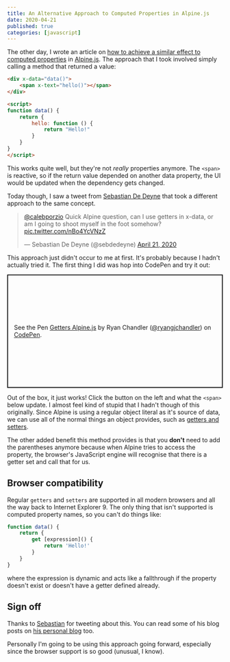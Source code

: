 ```yaml
---
title: An Alternative Approach to Computed Properties in Alpine.js
date: 2020-04-21
published: true
categories: [javascript]
---
```


The other day, I wrote an article on [how to achieve a similar effect to computed properties](/articles/pseudo-computed-properties-in-alpine) in [Alpine.js](https://github.com/alpinejs/alpine). The approach that I took involved simply calling a method that returned a value:

```html
<div x-data="data()">
    <span x-text="hello()"></span>
</div>

<script>
function data() {
    return {
        hello: function () {
            return "Hello!"
        }
    }
}
</script>
```

This works quite well, but they're not _really_ properties anymore. The `<span>` is reactive, so if the return value depended on another data property, the UI would be updated when the dependency gets changed.

Today though, I saw a tweet from [Sebastian De Deyne](https://twitter.com/sebdedeyne) that took a different approach to the same concept.

<div class="flex justify-center">
<blockquote class="twitter-tweet"><p lang="en" dir="ltr"><a href="https://twitter.com/calebporzio?ref_src=twsrc%5Etfw">@calebporzio</a> Quick Alpine question, can I use getters in x-data, or am I going to shoot myself in the foot somehow? <a href="https://t.co/nBo4YcVNzZ">pic.twitter.com/nBo4YcVNzZ</a></p>&mdash; Sebastian De Deyne (@sebdedeyne) <a href="https://twitter.com/sebdedeyne/status/1252562642172067840?ref_src=twsrc%5Etfw">April 21, 2020</a></blockquote> <script async src="https://platform.twitter.com/widgets.js" charset="utf-8"></script>
</div>

This approach just didn't occur to me at first. It's probably because I hadn't actually tried it. The first thing I did was hop into CodePen and try it out:

<p class="codepen" data-height="265" data-theme-id="dark" data-default-tab="js,result" data-user="ryangjchandler" data-slug-hash="rNOWBrB" style="height: 265px; box-sizing: border-box; display: flex; align-items: center; justify-content: center; border: 2px solid; margin: 1em 0; padding: 1em;" data-pen-title="Getters Alpine.js">
  <span>See the Pen <a href="https://codepen.io/ryangjchandler/pen/rNOWBrB">
  Getters Alpine.js</a> by Ryan Chandler (<a href="https://codepen.io/ryangjchandler">@ryangjchandler</a>)
  on <a href="https://codepen.io">CodePen</a>.</span>
</p>
<script async src="https://static.codepen.io/assets/embed/ei.js"></script>

Out of the box, it just works! Click the button on the left and what the `<span>` below update. I almost feel kind of stupid that I hadn't though of this originally. Since Alpine is using a regular object literal as it's source of data, we can use all of the normal things an object provides, such as [getters and setters](https://javascript.info/property-accessors).

The other added benefit this method provides is that you **don't** need to add the parentheses anymore because when Alpine tries to access the property, the browser's JavaScript engine will recognise that there is a getter set and call that for us.

## Browser compatibility

Regular `getters` and `setters` are supported in all modern browsers and all the way back to Internet Explorer 9. The only thing that isn't supported is computed property names, so you can't do things like:

```javascript
function data() {
    return {
        get [expression]() {
            return 'Hello!'
        }
    }
}
```

where the expression is dynamic and acts like a fallthrough if the property doesn't exist or doesn't have a getter defined already.

## Sign off

Thanks to [Sebastian](https://twitter.com/sebdedeyne) for tweeting about this. You can read some of his blog posts on [his personal blog](https://sebastiandedeyne.com/) too.

Personally I'm going to be using this approach going forward, especially since the browser support is so good (unusual, I know).